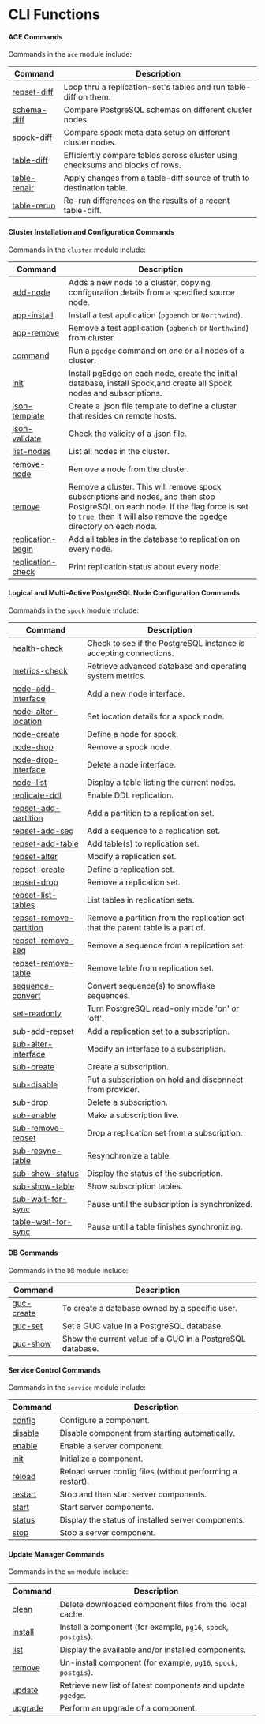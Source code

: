 # CLI Functions

#### ACE Commands
Commands in the `ace` module include:

| Command  | Description |
|----------|-------------|
| [repset-diff](functions/ace-repset-diff.md) | Loop thru a replication-set's tables and run table-diff on them. |
| [schema-diff](functions/ace-schema-diff.md) | Compare PostgreSQL schemas on different cluster nodes. |
| [spock-diff](functions/ace-spock-diff.md) | Compare spock meta data setup on different cluster nodes. |
| [table-diff](functions/ace-table-diff.md) | Efficiently compare tables across cluster using checksums and blocks of rows. |
| [table-repair](functions/ace-table-repair.md) | Apply changes from a table-diff source of truth to destination table. |
| [table-rerun](functions/ace-table-rerun.md) | Re-run differences on the results of a recent table-diff. |

#### Cluster Installation and Configuration Commands
Commands in the `cluster` module include:

| Command  | Description
|----------|-------------
| [add-node](functions/cluster-add-node.md) | Adds a new node to a cluster, copying configuration details from a specified source node.
| [app-install](functions/cluster-app-install.md) | Install a test application (`pgbench` or `Northwind`).
| [app-remove](functions/cluster-app-remove.md)  | Remove a test application (`pgbench` or `Northwind`) from cluster.
| [command](functions/cluster-command.md) | Run a `pgedge` command on one or all nodes of a cluster.
| [init](functions/cluster-init.md) | Install pgEdge on each node, create the initial database, install Spock,and create all Spock nodes and subscriptions.
| [json-template](functions/cluster-json-template.md) | Create a .json file template to define a cluster that resides on remote hosts.
| [json-validate](functions/cluster-json-validate.md) | Check the validity of a .json file.
| [list-nodes](functions/cluster-list-nodes.md) | List all nodes in the cluster.
| [remove-node](functions/cluster-remove-node.md) | Remove a node from the cluster.
| [remove](functions/cluster-remove.md) | Remove a cluster. This will remove spock subscriptions and nodes, and then stop PostgreSQL on each node. If the flag force is set to `true`, then it will also remove the pgedge directory on each node.
| [replication-begin](functions/cluster-replication-begin.md) | Add all tables in the database to replication on every node.
| [replication-check](functions/cluster-replication-check.md) | Print replication status about every node.

#### Logical and Multi-Active PostgreSQL Node Configuration Commands
Commands in the `spock` module include:

| Command  | Description
|----------|-------------
| [health-check](functions/spock-health-check.md) | Check to see if the PostgreSQL instance is accepting connections.
| [metrics-check](functions/spock-metrics-check.md) | Retrieve advanced database and operating system metrics.
| [node-add-interface](functions/spock-node-add-interface.md) | Add a new node interface.
| [node-alter-location](functions/spock-node-alter-location.md) | Set location details for a spock node.
| [node-create](functions/spock-node-create.md) | Define a node for spock.
| [node-drop](functions/spock-node-drop.md) | Remove a spock node.
| [node-drop-interface](functions/spock-node-drop-interface.md) | Delete a node interface.
| [node-list](functions/spock-node-list.md) | Display a table listing the current nodes.
| [replicate-ddl](functions/spock-replicate-ddl.md) | Enable DDL replication.
| [repset-add-partition](functions/spock-repset-add-partition.md) | Add a partition to a replication set.
| [repset-add-seq](functions/spock-repset-add-seq.md) | Add a sequence to a replication set.
| [repset-add-table](functions/spock-repset-add-table.md) | Add table(s) to replication set.
| [repset-alter](functions/spock-repset-alter.md) | Modify a replication set.
| [repset-create](functions/spock-repset-create.md) | Define a replication set.
| [repset-drop](functions/spock-repset-drop.md) | Remove a replication set.
| [repset-list-tables](functions/spock-repset-list-tables.md) | List tables in replication sets.
| [repset-remove-partition](functions/spock-repset-remove-partition.md) | Remove a partition from the replication set that the parent table is a part of.
| [repset-remove-seq](functions/spock-repset-remove-seq.md) | Remove a sequence from a replication set.
| [repset-remove-table](functions/spock-repset-remove-table.md) | Remove table from replication set.
| [sequence-convert](functions/spock-sequence-convert.md) | Convert sequence(s) to snowflake sequences. 
| [set-readonly](functions/spock-set-readonly.md) | Turn PostgreSQL read-only mode 'on' or 'off'.
| [sub-add-repset](functions/spock-sub-add-repset.md) | Add a replication set to a subscription.
| [sub-alter-interface](functions/spock-sub-alter-interface.md) | Modify an interface to a subscription.
| [sub-create](functions/spock-sub-create.md) | Create a subscription.
| [sub-disable](functions/spock-sub-disable.md) | Put a subscription on hold and disconnect from provider.
| [sub-drop](functions/spock-sub-drop.md) | Delete a subscription.
| [sub-enable](functions/spock-sub-enable.md) | Make a subscription live.
| [sub-remove-repset](functions/spock-sub-remove-repset.md) | Drop a replication set from a subscription.
| [sub-resync-table](functions/spock-sub-resync-table.md) | Resynchronize a table.
| [sub-show-status](functions/spock-sub-show-status.md) | Display the status of the subcription.
| [sub-show-table](functions/spock-sub-show-table.md) | Show subscription tables.
| [sub-wait-for-sync](functions/spock-sub-wait-for-sync.md) | Pause until the subscription is synchronized.
| [table-wait-for-sync](functions/spock-table-wait-for-sync.md) | Pause until a table finishes synchronizing.





#### DB Commands

Commands in the `DB` module include:

| Command  | Description
|----------|-------------
| [guc-create](functions/db-create.md) | To create a database owned by a specific user.
| [guc-set](functions/db-guc-set.md) | Set a GUC value in a PostgreSQL database.
| [guc-show](functions/db-guc-show.md) | Show the current value of a GUC in a PostgreSQL database.

#### Service Control Commands
Commands in the `service` module include:

| Command  | Description
|----------|-------------
| [config](functions/service-config.md) | Configure a component.
| [disable](functions/service-disable.md) | Disable component from starting automatically.
| [enable](functions/service-enable.md) | Enable a server component.
| [init](functions/service-init.md) | Initialize a component.
| [reload](functions/service-reload.md) | Reload server config files (without performing a restart).
| [restart](functions/service-restart.md) | Stop and then start server components.
| [start](functions/service-start.md) | Start server components.
| [status](functions/service-status.md) | Display the status of installed server components.
| [stop](functions/service-stop.md) | Stop a server component.

#### Update Manager Commands

Commands in the `um` module include:

| Command  | Description
|----------|-------------
| [clean](functions/um-clean.md)   | Delete downloaded component files from the local cache.
| [install](functions/um-install.md) | Install a component (for example, `pg16`, `spock`, `postgis`).
| [list](functions/um-list.md) | Display the available and/or installed components.
| [remove](functions/um-remove.md)  | Un-install component (for example, `pg16`, `spock`, `postgis`).
| [update](functions/um-update.md) | Retrieve new list of latest components and update `pgedge`.
| [upgrade](functions/um-upgrade.md) | Perform an upgrade of a component.

